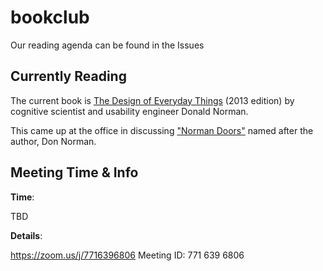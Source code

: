 # bookclub

Our reading agenda can be found in the Issues

## Currently Reading
The current book is [The Design of Everyday Things](https://www.goodreads.com/book/show/17290807-the-design-of-everyday-things) (2013 edition) by cognitive scientist and usability engineer Donald Norman.

This came up at the office in discussing ["Norman Doors"](https://99percentinvisible.org/article/norman-doors-dont-know-whether-push-pull-blame-design/) named after the author, Don Norman.

## Meeting Time & Info

**Time**: 

TBD

**Details**:

https://zoom.us/j/7716396806
Meeting ID: 771 639 6806
